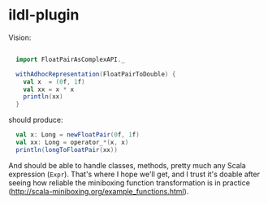 ildl-plugin
===========

Vision:

```scala

  import FloatPairAsComplexAPI._

  withAdhocRepresentation(FloatPairToDouble) {
    val x  = (0f, 1f)
    val xx = x * x
    println(xx) 
  }
```

should produce:

```scala
  val x: Long = newFloatPair(0f, 1f)
  val xx: Long = operator_*(x, x)
  println(longToFloatPair(xx))
```

And should be able to handle classes, methods, pretty much any Scala expression (`Expr`). That's where I hope we'll get, and I trust it's doable after seeing how reliable the miniboxing function transformation is in practice (http://scala-miniboxing.org/example_functions.html).

